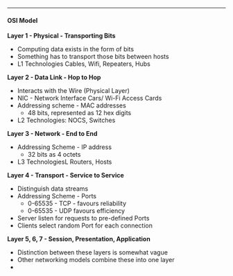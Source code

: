 ***
#### OSI Model
**Layer 1 - Physical - Transporting Bits**
* Computing data exists in the form of bits
* Something has to transport those bits between hosts
* L1 Technologies Cables, Wifi, Repeaters, Hubs

**Layer 2 - Data Link  - Hop to Hop**
* Interacts with the Wire (Physical Layer)
* NIC - Network Interface Cars/ Wi-Fi Access Cards
* Addressing scheme - MAC addresses
	* 48 bits, represented as 12 hex digits
* L2 Technologies: NOCS, Switches

**Layer 3 - Network - End to End**
* Addressing Scheme - IP address
	* 32 bits as 4 octets
* L3 TechnologiesL Routers, Hosts

**Layer 4 - Transport - Service to Service**
* Distinguish data streams
* Addressing Scheme - Ports
	* 0-65535 - TCP - favours reliability
	* 0-65535 - UDP favours efficiency
* Server listen for requests to pre-defined Ports
* Clients select random Port for each connection

**Layer 5, 6, 7 - Session, Presentation, Application**
* Distinction between these layers is somewhat vague
* Other networking models combine these into one layer
* 